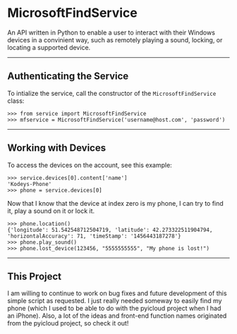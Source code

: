 # MicrosoftFindService
An API written in Python to enable a user to interact with their Windows devices in a convinient way, such as remotely playing a sound, locking, or locating a supported device.

---
Authenticating the Service
---
To intialize the service, call the constructor of the ```MicrosoftFindService``` class:
```
>>> from service import MicrosoftFindService
>>> mfservice = MicrosoftFindService('username@host.com', 'password')
```

---
Working with Devices
---
To access the devices on the account, see this example:
```
>>> service.devices[0].content['name']
'Kodeys-Phone'
>>> phone = service.devices[0]
```
Now that I know that the device at index zero is my phone, I can try to find it, play a sound on it or lock it.
```
>>> phone.location()
{'longitude': 51.542548712504719, 'latitude': 42.273322511904794, 'horizontalAccuracy': 71, 'timeStamp': '1456443187278'}
>>> phone.play_sound()
>>> phone.lost_device(123456, "5555555555", "My phone is lost!")
```

---
This Project
---
I am willing to continue to work on bug fixes and future development of this simple script as requested. I just really needed someway to easily find my phone (which I used to be able to do with the pyicloud project when I had an iPhone). Also, a lot of the ideas and front-end function names originated from the pyicloud project, so check it out!
